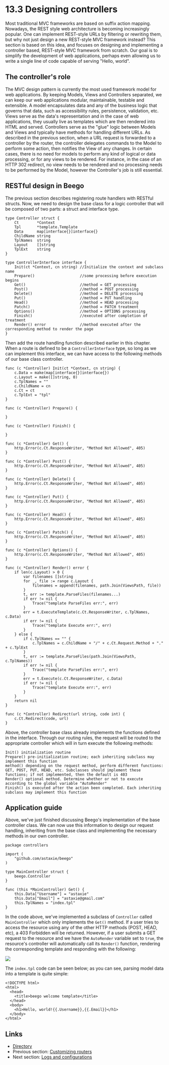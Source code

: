 # 13.3 Designing controllers

Most traditional MVC frameworks are based on suffix action mapping. Nowadays, the REST style web architecture is becoming increasingly popular. One can implement REST-style URLs by filtering or rewriting them, but why not just design a new REST-style MVC framework instead? This section is based on this idea, and focuses on designing and implementing a controller based, REST-style MVC framework from scratch. Our goal is to simplify the development of web applications, perhaps even allowing us to write a single line of code capable of serving "Hello, world". 

## The controller's role

The MVC design pattern is currently the most used framework model for web applications. By keeping Models, Views and Controllers separated, we can keep our web applications modular, maintainable, testable and extensible. A model encapsulates data and any of the business logic that governs that data, such as accessibility rules, persistence, validation, etc. Views serve as the data's representation and in the case of web applications, they usually live as templates which are then rendered into HTML and served. Controllers serve as the "glue" logic between Models and Views and typically have methods for handling different URLs. As described in the previous section, when a URL request is forwarded to a controller by the router, the controller delegates commands to the Model to perform some action, then notifies the View of any changes. In certain cases, there is no need for models to perform any kind of logical or data processing, or for any views to be rendered. For instance, in the case of an HTTP 302 redirect, no view needs to be rendered and no processing needs to be performed by the Model, however the Controller's job is still essential. 

## RESTful design in Beego 

The previous section describes registering route handlers with RESTful structs. Now, we need to design the base class for a logic controller that will be composed of two parts: a struct and interface type.    

	type Controller struct {
		Ct        *Context
		Tpl       *template.Template
		Data      map[interface{}]interface{}
		ChildName string
		TplNames  string
		Layout    []string
		TplExt    string
	}

	type ControllerInterface interface {
		Init(ct *Context, cn string) //Initialize the context and subclass name
		Prepare()                    //some processing before execution begins
		Get()                        //method = GET processing
		Post()                       //method = POST processing
		Delete()                     //method = DELETE processing
		Put()                        //method = PUT handling
		Head()                       //method = HEAD processing
		Patch()                      //method = PATCH treatment
		Options()                    //method = OPTIONS processing
		Finish()                     //executed after completion of treatment
		Render() error               //method executed after the corresponding method to render the page
	}

Then add the route handling function described earlier in this chapter. When a route is defined to be a `ControllerInterface` type, so long as we can implement this interface, we can have access to the following methods of our base class controller.

    func (c *Controller) Init(ct *Context, cn string) {
		c.Data = make(map[interface{}]interface{})
		c.Layout = make([]string, 0)
		c.TplNames = ""
		c.ChildName = cn
		c.Ct = ct
		c.TplExt = "tpl"
	}
	
	func (c *Controller) Prepare() {
	
	}
	
	func (c *Controller) Finish() {
	
	}
	
	func (c *Controller) Get() {
		http.Error(c.Ct.ResponseWriter, "Method Not Allowed", 405)
	}
	
	func (c *Controller) Post() {
		http.Error(c.Ct.ResponseWriter, "Method Not Allowed", 405)
	}
	
	func (c *Controller) Delete() {
		http.Error(c.Ct.ResponseWriter, "Method Not Allowed", 405)
	}
	
	func (c *Controller) Put() {
		http.Error(c.Ct.ResponseWriter, "Method Not Allowed", 405)
	}
	
	func (c *Controller) Head() {
		http.Error(c.Ct.ResponseWriter, "Method Not Allowed", 405)
	}
	
	func (c *Controller) Patch() {
		http.Error(c.Ct.ResponseWriter, "Method Not Allowed", 405)
	}
	
	func (c *Controller) Options() {
		http.Error(c.Ct.ResponseWriter, "Method Not Allowed", 405)
	}
	
	func (c *Controller) Render() error {
		if len(c.Layout) > 0 {
			var filenames []string
			for _, file := range c.Layout {
				filenames = append(filenames, path.Join(ViewsPath, file))
			}
			t, err := template.ParseFiles(filenames...)
			if err != nil {
				Trace("template ParseFiles err:", err)
			}
			err = t.ExecuteTemplate(c.Ct.ResponseWriter, c.TplNames, c.Data)
			if err != nil {
				Trace("template Execute err:", err)
			}
		} else {
			if c.TplNames == "" {
				c.TplNames = c.ChildName + "/" + c.Ct.Request.Method + "." + c.TplExt
			}
			t, err := template.ParseFiles(path.Join(ViewsPath, c.TplNames))
			if err != nil {
				Trace("template ParseFiles err:", err)
			}
			err = t.Execute(c.Ct.ResponseWriter, c.Data)
			if err != nil {
				Trace("template Execute err:", err)
			}
		}
		return nil
	}
	
	func (c *Controller) Redirect(url string, code int) {
		c.Ct.Redirect(code, url)
	}	

Above, the controller base class already implements the functions defined in the interface. Through our routing rules, the request will be routed to the appropriate controller which will in turn execute the following methods: 

    Init() initialization routine 
    Prepare() pre-initialization routine; each inheriting subclass may implement this function
    method() depending on the request method, perform different functions: GET, POST, PUT, HEAD, etc. Subclasses should implement these functions; if not implemented, then the default is 403
    Render() optional method. Determine whether or not to execute according to the global variable "AutoRender"  
    Finish() is executed after the action been completed. Each inheriting subclass may implement this function 

## Application guide

Above, we've just finished discussing Beego's implementation of the base controller class. We can now use this information to design our request handling, inheriting from the base class and implementing the necessary methods in our own controller.  

	package controllers
	
	import (
		"github.com/astaxie/beego"
	)
	
	type MainController struct {
		beego.Controller
	}
	
	func (this *MainController) Get() {
		this.Data["Username"] = "astaxie"
		this.Data["Email"] = "astaxie@gmail.com"
		this.TplNames = "index.tpl"
	}

In the code above, we've implemented a subclass of `Controller` called `MainController` which only implements the `Get()` method. If a user tries to access the resource using any of the other HTTP methods (POST, HEAD, etc), a 403 Forbidden will be returned. However, if a user submits a GET request to the resource and we have the `AutoRender` variable set to `true`, the resource's controller will automatically call its `Render()` function, rendering the corresponding template and responding with the following: 

![](my-obsidian/langs%20and%20more/go.md/en/images/13.4.beego.png)

The `index.tpl` code can be seen below; as you can see, parsing model data into a template is quite simple: 

	<!DOCTYPE html>
	<html>
	  <head>
	    <title>beego welcome template</title>
	  </head>
	  <body>
	    <h1>Hello, world!{{.Username}},{{.Email}}</h1>
	  </body>
	</html>


## Links

- [Directory](build-web-application-with-golang-en.md)
- Previous section: [Customizing routers](13.2.md)
- Next section: [Logs and configurations](13.4.md)
